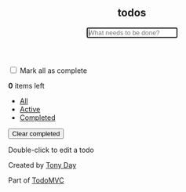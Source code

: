 <section class="todoapp">
<header class="header">
<h1>todos</h1>
<input class="new-todo" placeholder="What needs to be done?" autofocus>
</header>
<section class="main">
<input class="toggle-all" type="checkbox">
<label for="toggle-all">Mark all as complete</label>
<ul class="todo-list">
</ul>
</section>
<footer class="footer">
<span class="todo-count"><strong>0</strong> items left</span>
<ul class="filters">
<li>
<a class="selected" href="#/">All</a>
</li>
<li>
<a href="#/active">Active</a>
</li>
<li>
<a href="#/completed">Completed</a>
</li>
</ul>
<button class="clear-completed">Clear completed</button>
</footer>
</section>
<footer class="info">
<p>Double-click to edit a todo</p>
<p>Created by <a href="http://github.com/tonyday567">Tony Day</a></p>
<p>Part of <a href="http://todomvc.com">TodoMVC</a></p>
</footer>
<!-- todomvc scripts. -->
<script src="node_modules/todomvc-common/base.js"></script>
<!-- GHCJS scripts. -->
<script language="javascript" src="other/mvc-todo.js"></script>
